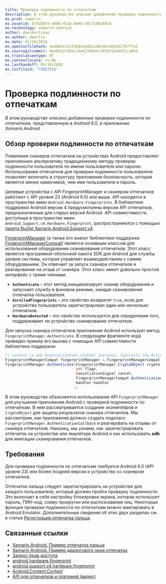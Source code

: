 ```yaml
---
title: Проверка подлинности по отпечаткам
description: В этом руководстве описано добавление проверки подлинности по отпечаткам, представленную в Android 6.0, в приложение Xamarin.Android.
ms.prod: xamarin
ms.assetid: 6742D874-4988-4516-A946-D5C714B20A10
ms.technology: xamarin-android
author: davidortinau
ms.author: daortin
ms.date: 02/16/2018
ms.openlocfilehash: 4a4b6ee7a123683a9d5a140c46c0b3542767ffa3
ms.sourcegitcommit: 9ee02a2c091ccb4a728944c1854312ebd51ca05b
ms.translationtype: HT
ms.contentlocale: ru-RU
ms.lasthandoff: 03/10/2020
ms.locfileid: "73027515"
---
```

# <a name="fingerprint-authentication"></a>Проверка подлинности по отпечаткам

_В этом руководстве описано добавление проверки подлинности по отпечаткам, представленную в Android 6.0, в приложение Xamarin.Android._

## <a name="fingerprint-authentication-overview"></a>Обзор проверки подлинности по отпечаткам

Появление сканеров отпечатков на устройствах Android предоставляет приложению альтернативу традиционному методу проверки подлинности пользователя по имени пользователя или паролю. Использование отпечатков для проверки подлинности пользователя позволяет включить в структуру приложения безопасность, которая является менее навязчивой, чем имя пользователя и пароль.

Целевые устройства с API FingerprintManager и сканером отпечатков работают с API уровня 23 (Android 6.0) или выше. API находятся в пространстве имен `Android.Hardware.Fingerprints`. В библиотеке поддержки Android версии 4 предусмотрены версии API отпечатков, предназначенные для старых версий Android. API совместимости, доступные в пространстве имен `Android.Support.v4.Hardware.Fingerprint`, распространяются с помощью [пакета NuGet Xamarin.Android.Support.v4](https://www.nuget.org/packages/Xamarin.Android.Support.v4/).

[FingerprintManager](https://developer.android.com/reference/android/hardware/fingerprint/FingerprintManager.html) (а также его аналог библиотеки поддержки [FingerprintManagerCompat](https://developer.android.com/reference/android/support/v4/hardware/fingerprint/FingerprintManagerCompat.html)) является основным классом для использования оборудования сканирования отпечатков. Этот класс является программой-оболочкой пакета SDK для Android для службы уровня системы, которая управляет взаимодействием с самим оборудованием. Он отвечает за запуск сканера отпечатков и реагирование на отзыв от сканера. Этот класс имеет довольно простой интерфейс с тремя членами.

- **`Authenticate`** &ndash; этот метод инициализирует сканер оборудования и запускает службу в фоновом режиме, ожидая сканирования отпечатка пользователя.
- **`EnrolledFingerprints`** &ndash; это свойство возвратит `true`, если для устройства пользователь зарегистрировал один или несколько отпечатков.
- **`HardwareDetected`** &ndash; это свойство используется для определения того, поддерживает ли устройство сканирование отпечатков.

Для запуска сканера отпечатков приложение Android использует метод `FingerprintManager.Authenticate`. В следующем фрагменте кода приведен пример его вызова с помощью API совместимости библиотеки поддержки:

```csharp
// context is any Android.Content.Context instance, typically the Activity 
FingerprintManagerCompat fingerprintManager = FingerprintManagerCompat.From(context);
fingerprintManager.Authenticate(FingerprintManager.CryptoObject crypto,
                                int flags,
                                CancellationSignal cancel,
                                FingerprintManagerCompat.AuthenticationCallback callback,
                                Handler handler
                               );
```

В этом руководстве объясняется использование API `FingerprintManager` для улучшения приложения Android с проверкой подлинности по отпечаткам. В нем рассматривается создание экземпляров и `CryptoObject` для защиты результатов сканера отпечатков. Мы рассмотрим, как приложение должно создать подкласс `FingerprintManager.AuthenticationCallback` и реагировать на отзывы от сканера отпечатков. Наконец, мы узнаем, как зарегистрировать отпечаток на устройстве или эмуляторе Android и как использовать **adb** для имитации сканирования отпечатков.

## <a name="requirements"></a>Требования

Для проверки подлинности по отпечаткам требуется Android 6.0 (API уровня 23) или более поздней версии и устройство со сканером отпечатков. 

Отпечаток пальца следует зарегистрировать на устройстве для каждого пользователя, который должен пройти проверку подлинности. Это включает в себя настройку блокировки экрана, которая использует пароль, ПИН-код, схему прокрутки или распознавание лиц. Некоторые функции проверки подлинности по отпечаткам можно имитировать в Android Emulator.  Дополнительные сведения об этих двух разделах см. в статье [Регистрация отпечатка пальца](enrolling-fingerprint.md). 

## <a name="related-links"></a>Связанные ссылки

- [Xamarin.Android. Пример отпечатка пальца](https://docs.microsoft.com/samples/xamarin/monodroid-samples/fingerprintguide)
- [Xamarin.Android. Пример диалогового окна отпечатка](https://docs.microsoft.com/samples/xamarin/monodroid-samples/android-m-fingerprintdialog)
- [Запрос прав доступа](https://developer.android.com/training/permissions/requesting.html)
- [android.hardware.fingerprint](https://developer.android.com/reference/android/hardware/fingerprint/package-summary.html)
- [android.support.v4.hardware.fingerprint](https://developer.android.com/reference/android/support/v4/hardware/fingerprint/package-summary.html)
- [Android.Content.Context](xref:Android.Content.Context)
- [API для отпечатков и платежей (видео)](https://youtu.be/VOn7VrTRlA4)
